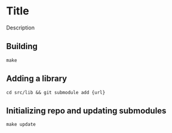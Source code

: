 # Title
Description

## Building

`make`

## Adding a library

`cd src/lib && git submodule add {url}`

## Initializing repo and updating submodules

`make update`
